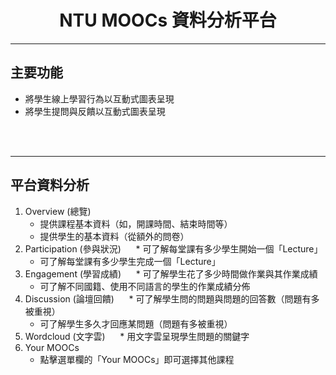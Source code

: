 # <center> NTU MOOCs 資料分析平台</center>
<hr>

## __主要功能__
* 將學生線上學習行為以互動式圖表呈現
* 將學生提問與反饋以互動式圖表呈現

<br><br>
<hr>

<!---## __進入平台課程__

1. 輸入平台網址後，請登入平台<br>

  <img src="Platform.png" alt="Platform1" width=100%>
<br><br>

2. 選擇自己想要查看的課程<br>

  <img src="Platform2.png" alt="Platform2" width=100%>

如果有課程正在等待管理員的核准，將會出現「課程正在等待管理員核准」的字樣。

  <img src="Platform3.png" alt="Platform3">

<hr>-->
## __平台資料分析__

1. Overview (總覽)
      * 提供課程基本資料（如，開課時間、結束時間等）
      * 提供學生的基本資料（從額外的問卷）
2. Participation (參與狀況)
      * 可了解每堂課有多少學生開始一個「Lecture」
      * 可了解每堂課有多少學生完成一個「Lecture」
3. Engagement (學習成績)
      * 可了解學生花了多少時間做作業與其作業成績
      * 可了解不同國籍、使用不同語言的學生的作業成績分佈
4. Discussion (論壇回饋)
      * 可了解學生問的問題與問題的回答數（問題有多被重視）
      * 可了解學生多久才回應某問題（問題有多被重視）
5. Wordcloud (文字雲)
      * 用文字雲呈現學生問題的關鍵字
6. Your MOOCs
      * 點擊選單欄的「Your MOOCs」即可選擇其他課程
<br><br>


<!--
<hr>
## __選擇平台課程__

點擊選單欄的「Your MOOCs」即可選擇其他課程<br>
  <img src="Platform4.png" alt="Platform4" width=100%>
-->


